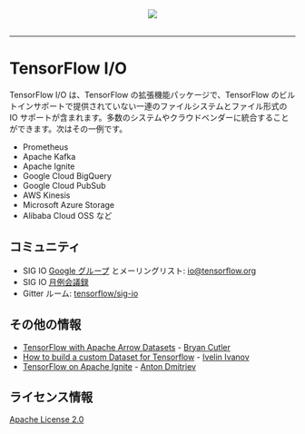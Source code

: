 <div align="center">   <img src="https://tensorflow.org/images/SIGIO.png" class=""><br><br> </div>

---

# TensorFlow I/O

TensorFlow I/O は、TensorFlow の拡張機能パッケージで、TensorFlow のビルトインサポートで提供されていない一連のファイルシステムとファイル形式の IO サポートが含まれます。多数のシステムやクラウドベンダーに統合することができます。次はその一例です。

- Prometheus
- Apache Kafka
- Apache Ignite
- Google Cloud BigQuery
- Google Cloud PubSub
- AWS Kinesis
- Microsoft Azure Storage
- Alibaba Cloud OSS など

## コミュニティ

- SIG IO [Google グループ](https://groups.google.com/a/tensorflow.org/forum/#!forum/io) とメーリングリスト: [io@tensorflow.org](io@tensorflow.org)
- SIG IO [月例会議録](https://docs.google.com/document/d/1CB51yJxns5WA4Ylv89D-a5qReiGTC0GYum6DU-9nKGo/edit)
- Gitter ルーム: [tensorflow/sig-io](https://gitter.im/tensorflow/sig-io)

## その他の情報

- [TensorFlow with Apache Arrow Datasets](https://medium.com/tensorflow/tensorflow-with-apache-arrow-datasets-cdbcfe80a59f) - [Bryan Cutler](https://github.com/BryanCutler)
- [How to build a custom Dataset for Tensorflow](https://towardsdatascience.com/how-to-build-a-custom-dataset-for-tensorflow-1fe3967544d8) - [Ivelin Ivanov](https://github.com/ivelin)
- [TensorFlow on Apache Ignite](https://medium.com/tensorflow/tensorflow-on-apache-ignite-99f1fc60efeb) - [Anton Dmitriev](https://github.com/dmitrievanthony)

## ライセンス情報

[Apache License 2.0](https://github.com/tensorflow/io/blob/master/LICENSE)
